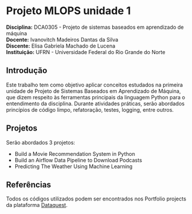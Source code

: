 # Projeto MLOPS unidade 1

**Disciplina:** DCA0305 - Projeto de sistemas baseados em aprendizado de máquina
<br>
**Docente:** Ivanovitch Madeiros Dantas da Silva
<br>
**Discente:** Elisa Gabriela Machado de Lucena
<br>
**Instituição:** UFRN - Universidade Federal do Rio Grande do Norte

## Introdução
Este trabalho tem como objetivo aplicar conceitos estudados na primeira unidade de Projeto de Sistemas Baseados em Aprendizado de Máquina, que dizem respeito às ferramentas principais da linguagem Python para o entendimento da disciplina. Durante atividades práticas, serão abordados princípios de código limpo, refatoração, testes, logging, entre outros.

## Projetos
Serão abordados 3 projetos:
* Build a Movie Recommendation System in Python
* Build an Airflow Data Pipeline to Download Podcasts
* Predicting The Weather Using Machine Learning

## Referências
Todos os códigos utilizados podem ser encontrados nos Portfolio projects da plataforma [Dataquest](https://app.dataquest.io/).

